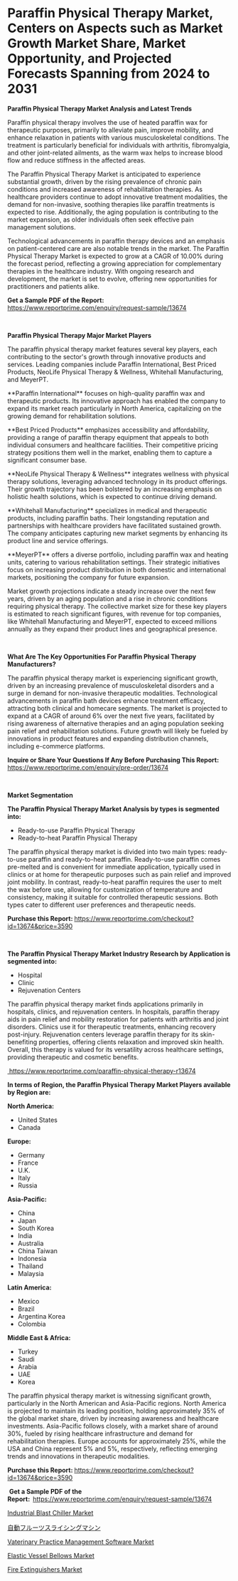 <p><h1>Paraffin Physical Therapy Market, Centers on Aspects such as Market Growth Market Share, Market Opportunity, and Projected Forecasts Spanning from 2024 to 2031</h1></p><p><strong>Paraffin Physical Therapy Market Analysis and Latest Trends</strong></p>
<p><p>Paraffin physical therapy involves the use of heated paraffin wax for therapeutic purposes, primarily to alleviate pain, improve mobility, and enhance relaxation in patients with various musculoskeletal conditions. The treatment is particularly beneficial for individuals with arthritis, fibromyalgia, and other joint-related ailments, as the warm wax helps to increase blood flow and reduce stiffness in the affected areas.</p><p>The Paraffin Physical Therapy Market is anticipated to experience substantial growth, driven by the rising prevalence of chronic pain conditions and increased awareness of rehabilitation therapies. As healthcare providers continue to adopt innovative treatment modalities, the demand for non-invasive, soothing therapies like paraffin treatments is expected to rise. Additionally, the aging population is contributing to the market expansion, as older individuals often seek effective pain management solutions.</p><p>Technological advancements in paraffin therapy devices and an emphasis on patient-centered care are also notable trends in the market. The Paraffin Physical Therapy Market is expected to grow at a CAGR of 10.00% during the forecast period, reflecting a growing appreciation for complementary therapies in the healthcare industry. With ongoing research and development, the market is set to evolve, offering new opportunities for practitioners and patients alike.</p></p>
<p><strong>Get a Sample PDF of the Report:&nbsp;</strong> <a href="https://www.reportprime.com/enquiry/request-sample/13674">https://www.reportprime.com/enquiry/request-sample/13674</a></p>
<p>&nbsp;</p>
<p><strong>Paraffin Physical Therapy Major Market Players</strong></p>
<p><p>The paraffin physical therapy market features several key players, each contributing to the sector's growth through innovative products and services. Leading companies include Paraffin International, Best Priced Products, NeoLife Physical Therapy & Wellness, Whitehall Manufacturing, and MeyerPT.</p><p>**Paraffin International** focuses on high-quality paraffin wax and therapeutic products. Its innovative approach has enabled the company to expand its market reach particularly in North America, capitalizing on the growing demand for rehabilitation solutions. </p><p>**Best Priced Products** emphasizes accessibility and affordability, providing a range of paraffin therapy equipment that appeals to both individual consumers and healthcare facilities. Their competitive pricing strategy positions them well in the market, enabling them to capture a significant consumer base.</p><p>**NeoLife Physical Therapy & Wellness** integrates wellness with physical therapy solutions, leveraging advanced technology in its product offerings. Their growth trajectory has been bolstered by an increasing emphasis on holistic health solutions, which is expected to continue driving demand.</p><p>**Whitehall Manufacturing** specializes in medical and therapeutic products, including paraffin baths. Their longstanding reputation and partnerships with healthcare providers have facilitated sustained growth. The company anticipates capturing new market segments by enhancing its product line and service offerings.</p><p>**MeyerPT** offers a diverse portfolio, including paraffin wax and heating units, catering to various rehabilitation settings. Their strategic initiatives focus on increasing product distribution in both domestic and international markets, positioning the company for future expansion.</p><p>Market growth projections indicate a steady increase over the next few years, driven by an aging population and a rise in chronic conditions requiring physical therapy. The collective market size for these key players is estimated to reach significant figures, with revenue for top companies, like Whitehall Manufacturing and MeyerPT, expected to exceed millions annually as they expand their product lines and geographical presence.</p></p>
<p>&nbsp;</p>
<p><strong>What Are The Key Opportunities For Paraffin Physical Therapy Manufacturers?</strong></p>
<p><p>The paraffin physical therapy market is experiencing significant growth, driven by an increasing prevalence of musculoskeletal disorders and a surge in demand for non-invasive therapeutic modalities. Technological advancements in paraffin bath devices enhance treatment efficacy, attracting both clinical and homecare segments. The market is projected to expand at a CAGR of around 6% over the next five years, facilitated by rising awareness of alternative therapies and an aging population seeking pain relief and rehabilitation solutions. Future growth will likely be fueled by innovations in product features and expanding distribution channels, including e-commerce platforms.</p></p>
<p><strong>Inquire or Share Your Questions If Any Before Purchasing This Report:</strong> <a href="https://www.reportprime.com/enquiry/pre-order/13674">https://www.reportprime.com/enquiry/pre-order/13674</a></p>
<p>&nbsp;</p>
<p><strong>Market Segmentation</strong></p>
<p><strong>The Paraffin Physical Therapy Market Analysis by types is segmented into:</strong></p>
<p><ul><li>Ready-to-use Paraffin Physical Therapy</li><li>Ready-to-heat Paraffin Physical Therapy</li></ul></p>
<p><p>The paraffin physical therapy market is divided into two main types: ready-to-use paraffin and ready-to-heat paraffin. Ready-to-use paraffin comes pre-melted and is convenient for immediate application, typically used in clinics or at home for therapeutic purposes such as pain relief and improved joint mobility. In contrast, ready-to-heat paraffin requires the user to melt the wax before use, allowing for customization of temperature and consistency, making it suitable for controlled therapeutic sessions. Both types cater to different user preferences and therapeutic needs.</p></p>
<p><strong>Purchase this Report:&nbsp;</strong><a href="https://www.reportprime.com/checkout?id=13674&price=3590">https://www.reportprime.com/checkout?id=13674&price=3590</a></p>
<p>&nbsp;</p>
<p><strong>The Paraffin Physical Therapy Market Industry Research by Application is segmented into:</strong></p>
<p><ul><li>Hospital</li><li>Clinic</li><li>Rejuvenation Centers</li></ul></p>
<p><p>The paraffin physical therapy market finds applications primarily in hospitals, clinics, and rejuvenation centers. In hospitals, paraffin therapy aids in pain relief and mobility restoration for patients with arthritis and joint disorders. Clinics use it for therapeutic treatments, enhancing recovery post-injury. Rejuvenation centers leverage paraffin therapy for its skin-benefiting properties, offering clients relaxation and improved skin health. Overall, this therapy is valued for its versatility across healthcare settings, providing therapeutic and cosmetic benefits.</p></p>
<p><a href="https://www.reportprime.com/paraffin-physical-therapy-r13674">&nbsp;https://www.reportprime.com/paraffin-physical-therapy-r13674</a></p>
<p><strong>In terms of Region, the Paraffin Physical Therapy Market Players available by Region are:</strong></p>
<p>
    <p> <strong> North America: </strong>
        <ul>
            <li>United States</li>
            <li>Canada</li>
        </ul>
        </p> 
    <p> <strong> Europe: </strong>
        <ul>
            <li>Germany</li>
            <li>France</li>
            <li>U.K.</li>
            <li>Italy</li>
            <li>Russia</li>
        </ul>
        </p> 
    <p> <strong> Asia-Pacific: </strong>
        <ul>
            <li>China</li>
            <li>Japan</li>
            <li>South Korea</li>
            <li>India</li>
            <li>Australia</li>
            <li>China Taiwan</li>
            <li>Indonesia</li>
            <li>Thailand</li>
            <li>Malaysia</li>
        </ul>
        </p> 
    <p> <strong> Latin America: </strong>
        <ul>
            <li>Mexico</li>
            <li>Brazil</li>
            <li>Argentina Korea</li>
            <li>Colombia</li>
        </ul>
        </p> 
    <p> <strong> Middle East & Africa: </strong>
        <ul>
            <li>Turkey</li>
            <li>Saudi</li>
            <li>Arabia</li>
            <li>UAE</li>
            <li>Korea</li>
        </ul>
    </p>
    </p>
<p><p>The paraffin physical therapy market is witnessing significant growth, particularly in the North American and Asia-Pacific regions. North America is projected to maintain its leading position, holding approximately 35% of the global market share, driven by increasing awareness and healthcare investments. Asia-Pacific follows closely, with a market share of around 30%, fueled by rising healthcare infrastructure and demand for rehabilitation therapies. Europe accounts for approximately 25%, while the USA and China represent 5% and 5%, respectively, reflecting emerging trends and innovations in therapeutic modalities.</p></p>
<p><strong>Purchase this Report: </strong><a href="https://www.reportprime.com/checkout?id=13674&price=3590">https://www.reportprime.com/checkout?id=13674&price=3590</a></p>
<p>&nbsp;<strong>Get a Sample PDF of the Report:&nbsp;&nbsp;</strong><a href="https://www.reportprime.com/enquiry/request-sample/13674">https://www.reportprime.com/enquiry/request-sample/13674</a></p>
<p><strong></strong></p>
<p><p><a href="https://www.linkedin.com/pulse/industrial-blast-chiller-market-size-growing-cagr-78-report-q2zae?trackingId=OH6okd4WScSrB4vIJi21Zw%3D%3D">Industrial Blast Chiller Market</a></p><p><a href="https://medium.com/@ryanmarc1930/automatic-fruits-slicing-machine-market-%E3%81%AE%E3%82%B0%E3%83%AD%E3%83%BC%E3%83%90%E3%83%AB%E5%B8%82%E5%A0%B4%E6%A6%82%E8%A6%81%E3%81%AF-%E4%B8%96%E7%95%8C%E3%81%8A%E3%82%88%E3%81%B3%E4%B8%BB%E8%A6%81%E5%B8%82%E5%A0%B4%E3%81%AB%E3%81%8A%E3%81%91%E3%82%8B%E6%A5%AD%E7%95%8C%E3%81%AB%E5%BD%B1%E9%9F%BF%E3%82%92%E4%B8%8E%E3%81%88%E3%82%8B%E4%B8%BB%E8%A6%81%E3%81%AA%E3%83%88%E3%83%AC%E3%83%B3%E3%83%89%E3%81%AB%E3%81%A4%E3%81%84%E3%81%A6-%E7%8B%AC%E8%87%AA%E3%81%AE%E8%A6%96%E7%82%B9%E3%82%92%E6%8F%90%E4%BE%9B%E3%81%97%E3%81%BE%E3%81%99-96b0616be4ec">自動フルーツスライシングマシン</a></p><p><a href="https://medium.com/@nathalelly87957/the-vaterinary-practice-management-software-market-is-anticipated-to-experience-significant-a1e459016d4e">Vaterinary Practice Management Software Market</a></p><p><a href="https://medium.com/@nathalelly87957/the-global-elastic-vessel-bellows-market-is-a-dynamic-and-growing-industry-0abb3ac90056">Elastic Vessel Bellows Market</a></p><p><a href="https://www.linkedin.com/pulse/why-should-you-invest-fire-extinguishers-market-trends-nzkie?trackingId=2wB0gTsBR8yEaseSz4xNsg%3D%3D">Fire Extinguishers Market</a></p></p>